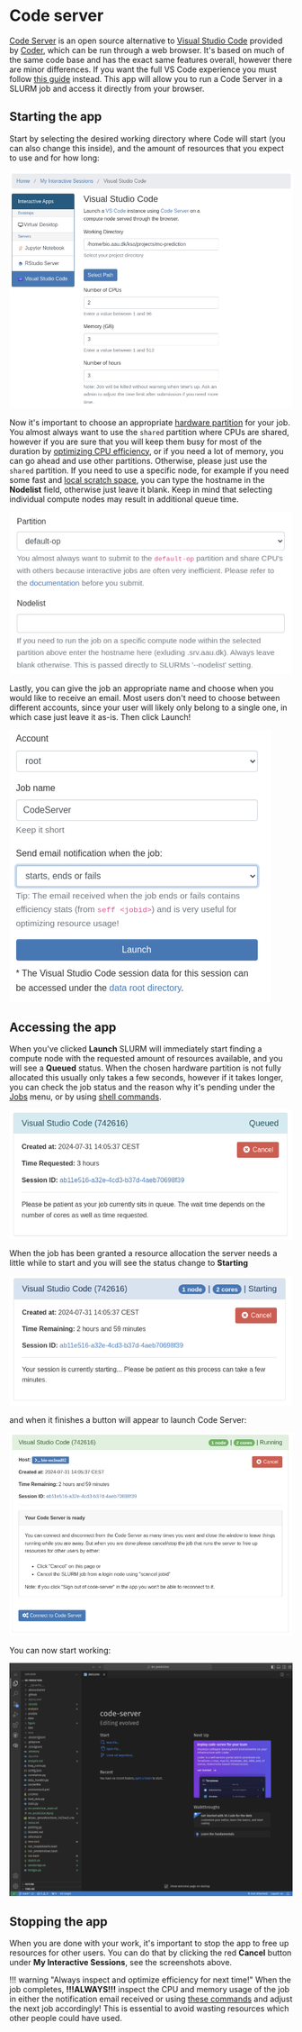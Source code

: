 # Code server
[Code Server](https://github.com/coder/code-server) is an open source alternative to [Visual Studio Code](https://code.visualstudio.com/) provided by [Coder](https://coder.com/), which can be run through a web browser. It's based on much of the same code base and has the exact same features overall, however there are minor differences. If you want the full VS Code experience you must follow [this guide](../../sshdslurm.md) instead. This app will allow you to run a Code Server in a SLURM job and access it directly from your browser.

## Starting the app
Start by selecting the desired working directory where Code will start (you can also change this inside), and the amount of resources that you expect to use and for how long:

![code resources](img/code_resources.png)

Now it's important to choose an appropriate [hardware partition](../../../slurm/partitions.md) for your job. You almost always want to use the `shared` partition where CPUs are shared, however if you are sure that you will keep them busy for most of the duration by [optimizing CPU efficiency](../../../slurm/efficiency.md), or if you need a lot of memory, you can go ahead and use other partitions. Otherwise, please just use the `shared` partition. If you need to use a specific node, for example if you need some fast and [local scratch space](../../../storage.md#local-scratch-space), you can type the hostname in the **Nodelist** field, otherwise just leave it blank. Keep in mind that selecting individual compute nodes may result in additional queue time.

![partition](img/partition.png)

Lastly, you can give the job an appropriate name and choose when you would like to receive an email. Most users don't need to choose between different accounts, since your user will likely only belong to a single one, in which case just leave it as-is. Then click Launch!

![code launch](img/code_launch.png)

## Accessing the app
When you've clicked **Launch** SLURM will immediately start finding a compute node with the requested amount of resources available, and you will see a **Queued** status. When the chosen hardware partition is not fully allocated this usually only takes a few seconds, however if it takes longer, you can check the job status and the reason why it's pending under the [Jobs](../jobqueue.md) menu, or by using [shell commands](../../../slurm/jobcontrol.md#get-job-status-info).

![code queued](img/code_queued.png)

When the job has been granted a resource allocation the server needs a little while to start and you will see the status change to **Starting**

![code starting](img/code_starting.png)

and when it finishes a button will appear to launch Code Server:

![code running](img/code_running.png)

You can now start working:

![code inside](img/code_inside.png)

## Stopping the app
When you are done with your work, it's important to stop the app to free up resources for other users. You can do that by clicking the red **Cancel** button under **My Interactive Sessions**, see the screenshots above.

!!! warning "Always inspect and optimize efficiency for next time!"
    When the job completes, **!!!ALWAYS!!!** inspect the CPU and memory usage of the job in either the notification email received or using [these commands](../../../slurm/accounting.md#job-efficiency-summary) and adjust the next job accordingly! This is essential to avoid wasting resources which other people could have used.
